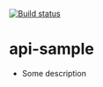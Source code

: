 [![Build status](https://ci.appveyor.com/api/projects/status/8mbw6axkw7t2rc22?svg=true)](https://ci.appveyor.com/project/shyyka/api-sample)

# api-sample

- Some description

